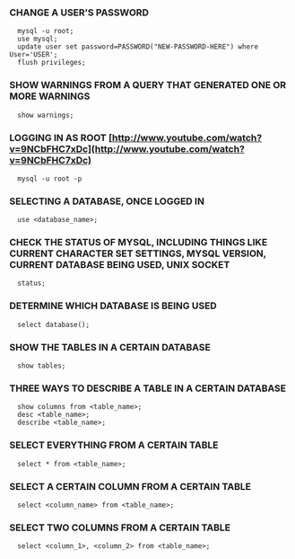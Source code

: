 ### CHANGE A USER’S PASSWORD

      mysql -u root;
      use mysql;
      update user set password=PASSWORD("NEW-PASSWORD-HERE") where User='USER';
      flush privileges;

### SHOW WARNINGS FROM A QUERY THAT GENERATED ONE OR MORE WARNINGS

      show warnings;

### LOGGING IN AS ROOT [http://www.youtube.com/watch?v=9NCbFHC7xDc](http://www.youtube.com/watch?v=9NCbFHC7xDc)

      mysql -u root -p

### SELECTING A DATABASE, ONCE LOGGED IN

      use <database_name>;

### CHECK THE STATUS OF MYSQL, INCLUDING THINGS LIKE CURRENT CHARACTER SET SETTINGS, MYSQL VERSION, CURRENT DATABASE BEING USED, UNIX SOCKET

      status;

### DETERMINE WHICH DATABASE IS BEING USED

      select database();

### SHOW THE TABLES IN A CERTAIN DATABASE

      show tables;

### THREE WAYS TO DESCRIBE A TABLE IN A CERTAIN DATABASE

      show columns from <table_name>;
      desc <table_name>;
      describe <table_name>;

### SELECT EVERYTHING FROM A CERTAIN TABLE

      select * from <table_name>;

### SELECT A CERTAIN COLUMN FROM A CERTAIN TABLE

      select <column_name> from <table_name>;

### SELECT TWO COLUMNS FROM A CERTAIN TABLE

      select <column_1>, <column_2> from <table_name>;
